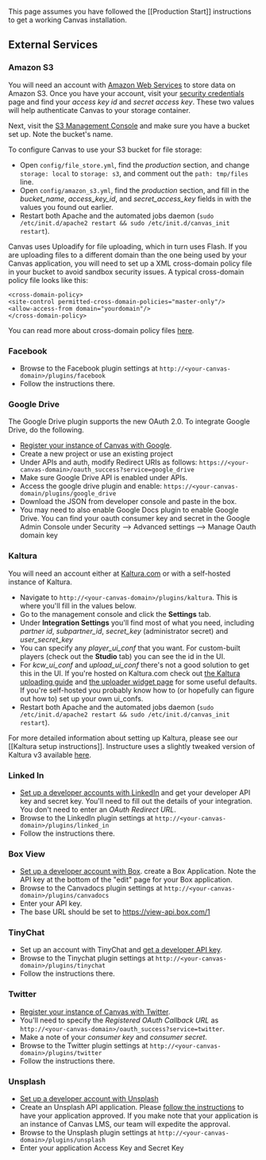 This page assumes you have followed the [[Production Start]] instructions to get a working Canvas installation.

## External Services

### Amazon S3

You will need an account with [Amazon Web Services](http://aws.amazon.com/) to store data on Amazon S3. Once you have your account, visit your [security credentials](https://aws-portal.amazon.com/gp/aws/developer/account/index.html?action=access-key) page and find your _access key id_ and _secret access key_. These two values will help authenticate Canvas to your storage container.

Next, visit the [S3 Management Console](https://console.aws.amazon.com/s3/home) and make sure you have a bucket set up. Note the bucket's name.

To configure Canvas to use your S3 bucket for file storage:

- Open `config/file_store.yml`, find the _production_ section, and change `storage: local` to `storage: s3`, and comment out the `path: tmp/files` line.
- Open `config/amazon_s3.yml`, find the _production_ section, and fill in the _bucket_name_, _access_key_id_, and _secret_access_key_ fields in with the values you found out earlier.
- Restart both Apache and the automated jobs daemon (`sudo /etc/init.d/apache2 restart && sudo /etc/init.d/canvas_init restart`).

Canvas uses Uploadify for file uploading, which in turn uses Flash. If you are uploading files to a different domain than the one being used by your Canvas application, you will need to set up a XML cross-domain policy file in your bucket to avoid sandbox security issues. A typical cross-domain policy file looks like this:

```
<cross-domain-policy>
<site-control permitted-cross-domain-policies="master-only"/>
<allow-access-from domain="yourdomain"/>
</cross-domain-policy>
```

You can read more about cross-domain policy files [here](http://www.adobe.com/devnet/articles/crossdomain_policy_file_spec.html).

### Facebook

- Browse to the Facebook plugin settings at `http://<your-canvas-domain>/plugins/facebook`
- Follow the instructions there.

### Google Drive

The Google Drive plugin supports the new OAuth 2.0. To integrate Google Drive, do the following.

- [Register your instance of Canvas with Google](https://console.developers.google.com).
- Create a new project or use an existing project
- Under APIs and auth, modify Redirect URIs as follows: `https://<your-canvas-domain>/oauth_success?service=google_drive`
- Make sure Google Drive API is enabled under APIs.
- Access the google drive plugin and enable: `https://<your-canvas-domain/plugins/google_drive`
- Download the JSON from developer console and paste in the box.
- You may need to also enable Google Docs plugin to enable Google Drive. You can find your oauth consumer key and secret in the Google Admin Console under Security --> Advanced settings --> Manage Oauth domain key

### Kaltura

You will need an account either at [Kaltura.com](http://www.kaltura.com) or with a self-hosted instance of Kaltura.

- Navigate to `http://<your-canvas-domain>/plugins/kaltura`. This is where you'll fill in the values below.
- Go to the management console and click the **Settings** tab.
- Under **Integration Settings** you'll find most of what you need, including _partner id_, _subpartner_id_, _secret_key_ (administrator secret) and _user_secret_key_
- You can specify any _player_ui_conf_ that you want. For custom-built players (check out the **Studio** tab) you can see the id in the UI.
- For _kcw_ui_conf_ and _upload_ui_conf_ there's not a good solution to get this in the UI. If you're hosted on Kaltura.com check out [the Kaltura uploading guide](http://corp.kaltura.com/wiki/index.php/Guides:Upload) and [the uploader widget page](http://www.kaltura.org/kaltura-simple-uploader-ksu-uiconf-and-filetype-filters) for some useful defaults. If you're self-hosted you probably know how to (or hopefully can figure out how to) set up your own ui_confs.
- Restart both Apache and the automated jobs daemon (`sudo /etc/init.d/apache2 restart && sudo /etc/init.d/canvas_init restart`).

For more detailed information about setting up Kaltura, please see our [[Kaltura setup instructions]]. Instructure uses a slightly tweaked version of Kaltura v3 available [here](https://s3.amazonaws.com/instructure-kaltura/kalturaCE_v3.0.0-instructure.tar.gz).

### Linked In

- [Set up a developer accounts with LinkedIn](https://www.linkedin.com/secure/developer) and get your developer API key and secret key. You'll need to fill out the details of your integration. You don't need to enter an _OAuth Redirect URL_.
- Browse to the LinkedIn plugin settings at `http://<your-canvas-domain>/plugins/linked_in`
- Follow the instructions there.

### Box View

- [Set up a developer account with Box](https://developers.box.com/view-api/). create a Box Application. Note the API key at the bottom of the "edit" page for your Box application.
- Browse to the Canvadocs plugin settings at `http://<your-canvas-domain>/plugins/canvadocs`
- Enter your API key.
- The base URL should be set to https://view-api.box.com/1

### TinyChat

- Set up an account with TinyChat and [get a developer API key](http://tinychat.com/developer/dashboard/).
- Browse to the Tinychat plugin settings at `http://<your-canvas-domain>/plugins/tinychat`
- Follow the instructions there.

### Twitter

- [Register your instance of Canvas with Twitter](http://dev.twitter.com/apps/new).
- You'll need to specify the _Registered OAuth Callback URL_ as `http://<your-canvas-domain>/oauth_success?service=twitter`.
- Make a note of your _consumer key_ and _consumer secret_.
- Browse to the Twitter plugin settings at `http://<your-canvas-domain>/plugins/twitter`
- Follow the instructions there.

### Unsplash

- [Set up a developer account with Unsplash](https://unsplash.com/developers)
- Create an Unsplash API application. Please [follow the instructions](https://unsplash.com/documentation#registering-your-application) to have your application approved. If you make note that your application is an instance of Canvas LMS, our team will expedite the approval.
- Browse to the Unsplash plugin settings at `http://<your-canvas-domain>/plugins/unsplash`
- Enter your application Access Key and Secret Key
